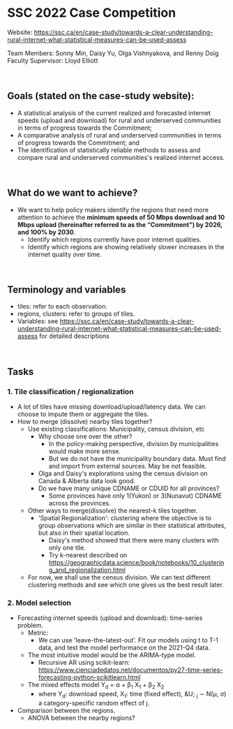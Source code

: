 # SSC 2022 Case Competition

Website: https://ssc.ca/en/case-study/towards-a-clear-understanding-rural-internet-what-statistical-measures-can-be-used-assess

Team Members: Sonny Min, Daisy Yu, Olga Vishnyakova, and Renny Doig  
Faculty Supervisor: Lloyd Elliott  

<br />


## Goals (stated on the case-study website):
* A statistical analysis of the current realized and forecasted internet speeds (upload and download) for rural and underserved communities in terms of progress towards the Commitment;
* A comparative analysis of rural and underserved communities in terms of progress towards the Commitment; and
* The identification of statistically reliable methods to assess and compare rural and underserved communities's realized internet access.

<br />


## What do we want to achieve?
* We want to help policy makers identify the regions that need more attention to achieve the **minimum speeds of 50 Mbps download and 10 Mbps upload (hereinafter referred to as the “Commitment”) by 2026, and 100% by 2030**. 
  * Identify which regions currently have poor internet qualities.
  * Identify which regions are showing relatively slower increases in the internet quality over time.

<br />

## Terminology and variables
* tiles: refer to each observation.
* regions, clusters: refer to groups of tiles.
* Variables: see https://ssc.ca/en/case-study/towards-a-clear-understanding-rural-internet-what-statistical-measures-can-be-used-assess for detailed descriptions
    
<br />


## Tasks

### 1. Tile classification / regionalization
* A lot of tiles have missing download/upload/latency data. We can choose to impute them or aggregate the tiles.
* How to merge (dissolve) nearby tiles together?
  * Use existing classifications: Municipality, census division, etc
    * Why choose one over the other?
      * In the policy-making perspective, division by municipalities would make more sense.
      * But we do not have the municipality boundary data. Must find and import from external sources. May be not feasible. 
    * Olga and Daisy's explorations using the census division on Canada & Alberta data look good.
    * Do we have many unique CDNAME or CDUID for all provinces?
      * Some provinces have only 1(Yukon) or 3(Nunavut) CDNAME across the provinces.
  * Other ways to merge(dissolve) the nearest-k tiles together.
    * 'Spatial Regionalization': clustering where the objective is to group observations which are similar in their statistical attributes, but also in their spatial location. 
      * Daisy's method showed that there were many clusters with only one tile.
      * Try k-nearest described on https://geographicdata.science/book/notebooks/10_clustering_and_regionalization.html
  * For now, we shall use the census division. We can test different clustering methods and see which one gives us the best result later.
  

### 2. Model selection
* Forecasting internet speeds (upload and download): time-series problem.
  * Metric:
    * We can use 'leave-the-latest-out'. Fit our models using t to T-1 data, and test the model performance on the 2021-Q4 data.
  * The most intuitive model would be the ARIMA-type model.
    * Recursive AR using scikit-learn: https://www.cienciadedatos.net/documentos/py27-time-series-forecasting-python-scikitlearn.html
  * The mixed effects model Y<sub>d</sub> = &alpha; + &beta;<sub>1</sub> X<sub>1</sub> + &beta;<sub>2</sub> X<sub>2</sub>
    * where Y<sub>d</sub>: download speed, X<sub>1</sub>: time (fixed effect), &U; <sub>j</sub> &sim; N(&mu;, &sigma;) a category-specific random effect of j.
* Comparison between the regions.
  * ANOVA between the nearby regions?
